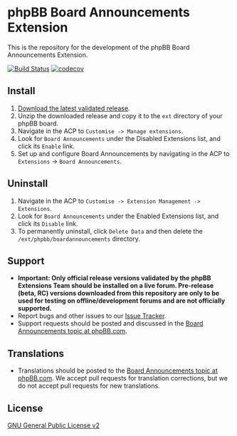 # phpBB Board Announcements Extension

This is the repository for the development of the phpBB Board Announcements Extension.

[![Build Status](https://github.com/phpbb-extensions/boardannouncements/actions/workflows/tests.yml/badge.svg)](https://github.com/phpbb-extensions/boardannouncements/actions)
[![codecov](https://codecov.io/gh/phpbb-extensions/boardannouncements/branch/master/graph/badge.svg?token=9laLSqCOgN)](https://codecov.io/gh/phpbb-extensions/boardannouncements)

## Install

1. [Download the latest validated release](https://www.phpbb.com/customise/db/extension/boardannouncements/).
2. Unzip the downloaded release and copy it to the `ext` directory of your phpBB board.
3. Navigate in the ACP to `Customise -> Manage extensions`.
4. Look for `Board Announcements` under the Disabled Extensions list, and click its `Enable` link.
5. Set up and configure Board Announcements by navigating in the ACP to `Extensions` -> `Board Announcements`.

## Uninstall

1. Navigate in the ACP to `Customise -> Extension Management -> Extensions`.
2. Look for `Board Announcements` under the Enabled Extensions list, and click its `Disable` link.
3. To permanently uninstall, click `Delete Data` and then delete the `/ext/phpbb/boardannouncements` directory.

## Support

* **Important: Only official release versions validated by the phpBB Extensions Team should be installed on a live forum. Pre-release (beta, RC) versions downloaded from this repository are only to be used for testing on offline/development forums and are not officially supported.**
* Report bugs and other issues to our [Issue Tracker](https://github.com/phpbb-extensions/boardannouncements/issues).
* Support requests should be posted and discussed in the [Board Announcements topic at phpBB.com](https://www.phpbb.com/customise/db/extension/boardannouncements/support).

## Translations

* Translations should be posted to the [Board Announcements topic at phpBB.com](https://www.phpbb.com/customise/db/extension/boardannouncements/support/topic/130751). We accept pull requests for translation corrections, but we do not accept pull requests for new translations.

## License
[GNU General Public License v2](https://opensource.org/licenses/GPL-2.0)
